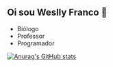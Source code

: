 ## Oi sou Weslly Franco 👋
- Biólogo
- Professor
- Programador

[![Anurag's GitHub stats](https://github-readme-stats.vercel.app/api?wesllyfranco=anuraghazra)](https://github.com/anuraghazra/github-readme-stats)

<!--
**wesllyfranco/wesllyfranco** is a ✨ _special_ ✨ repository because its `README.md` (this file) appears on your GitHub profile.

Here are some ideas to get you started:

- 🔭 I’m currently working on ...
- 🌱 I’m currently learning ...
- 👯 I’m looking to collaborate on ...
- 🤔 I’m looking for help with ...
- 💬 Ask me about ...
- 📫 How to reach me: ...
- 😄 Pronouns: ...
- ⚡ Fun fact: ...
-->
